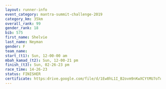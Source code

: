 ```yaml
---
layout: runner-info 
event_category: mantra-summit-challenge-2019 
category_km: 35km 
overall_rank: 99
gender_rank: 18
bib: 575
first_name: Shelvie
last_name: Neyman
gender: F
team_name: 
start_(t1): Sun, 12-00-00 am
mbah_kamad_(t2): Sun, 12-00-21 pm
finish_(t3): Sun, 02-26-23 pm
race_time: 14-26-23
status: FINISHER
certificate: https:drive.google.com/file/d/1Ew8hL1I_B2ovm9nKwXCYtMU7oTorpY28/view?usp=sharing
---
```

